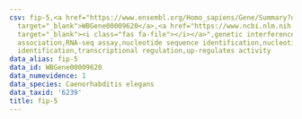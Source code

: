 ```yaml
---
csv: fip-5,<a href="https://www.ensembl.org/Homo_sapiens/Gene/Summary?db=core;g=WBGene00009620"
  target="_blank">WBGene00009620</a>,<a href="https://www.ncbi.nlm.nih.gov/pubmed/27496166"
  target="_blank"><i class="fas fa-file"></i></a>",genetic interference,functional
  association,RNA-seq assay,nucleotide sequence identification,nucleotide sequence
  identification,transcriptional regulation,up-regulates activity
data_alias: fip-5
data_id: WBGene00009620
data_numevidence: 1
data_species: Caenorhabditis elegans
data_taxid: '6239'
title: fip-5
---
```

